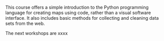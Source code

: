 This course offers a simple introduction to the Python programming language for creating maps using code, rather than a visual software interface. It also includes basic methods for collecting and cleaning data sets from the web. 


The next workshops are xxxx 